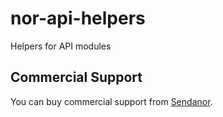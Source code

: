 nor-api-helpers
===============

Helpers for API modules

Commercial Support
------------------

You can buy commercial support from [Sendanor](http://sendanor.com/software).

